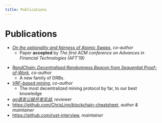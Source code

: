 ```yaml
---
title: Publications
---
```


# Publications
+ [_On the optionality and fairness of Atomic Swaps_](https://eprint.iacr.org/2019/896), _co-author_
    + Paper __accepted__ by _The first ACM conference on Advances in Financial Technologies (AFT’19)_
        <!-- 
        * AFT is a new conference, of which [the committee](https://aft.acm.org/committees) chairs includes: Ittai Abraham (_VMware research_), Ittay Eyal (_Technion_) & Emin Gün Sirer (_Cornell University_).
        * Based on this paper, we propose [EIP-2266](https://github.com/ethereum/EIPs/blob/master/EIPS/eip-2266.md).
        * Our paper is put into [the reading list of "Introduction to Cryptocurrencies"](http://istvanseres.web.elte.hu/courses/2019/introtocrypto/introtocrypto.html)!
        * Our paper is cited by
            * [SoK: Communication Across Distributed Ledgers](https://eprint.iacr.org/2019/1128.pdf)
                - Alexei Zamyatin also proposes XClaim
                * [Aggelos Kiayias](https://scholar.google.com/citations?hl=zh-CN&user=P_L_vZAAAAAJ)
            * [Privacy-Preserving Cross-Chain Atomic Swaps](http://fc20.ifca.ai/wtsc/WTSC2020/WTSC20_paper_20.pdf)
                * [Maurice Herlihy](https://scholar.google.com/citations?user=Ezrt3pkAAAAJ&hl=zh-CN)
            - [XChange: A Blockchain-based Mechanism for Generic Asset Trading In Resource-constrained Environments](https://arxiv.org/abs/2004.05046)
                * [Johan Pouwelse](https://scholar.google.com/citations?user=pprQKjUAAAAJ&hl=zh-CN) also co-auth []()
        * See Emin Gün Sirer's [tweet](https://twitter.com/el33th4xor/status/1186211608596533248) on Our presentation in ETH Zürich.
        * [We got attention from d5000](https://bitcointalk.org/index.php?topic=5251998.0)
        -->
- [_RandChain: Decentralised Randomness Beacon from Sequential Proof-of-Work_](https://eprint.iacr.org/2020/1033), _co-author_
    + A new family of DRBs. 
- [_VRF-based mining_](https://github.com/DEX-ware/vrf-mining/blob/master/paper/main.pdf), _co-author_
    + The most decentralized mining protocol by far, to our best knowledge
- [_go语言公链开发实战_](https://book.douban.com/subject/34659372/), _reviewer_
- https://github.com/ChrisLinn/blockchain-cheatsheet, _author & maintainer_
- https://github.com/rust-interview, _maintainer_

<!-- 

## Education
+ Master of Engneering (Information Technology) @ [University of Melbourne](https://www.unimelb.edu.au/), Australia, _February 2016 - December 2017_
    * Master Project: __Bitcoin Transaction Tracing & Visualization System__
    * [Snick language compiler](https://github.com/ChrisLinn/COMP90045_2017_SM1), __a compiler in OCaml__
    * Rank __7/100__ in UC Berkeley Pacman AI campus competition

 -->
